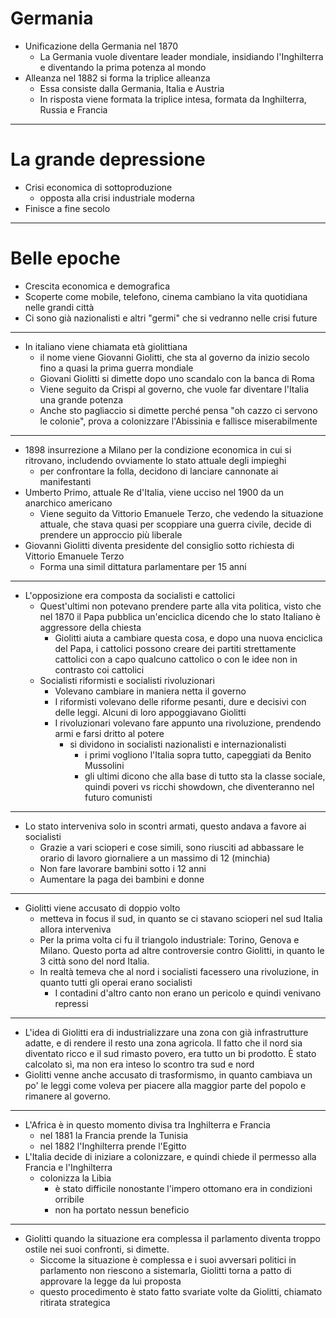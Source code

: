# Germania
* Unificazione della Germania nel 1870
	* La Germania vuole diventare leader mondiale, insidiando l'Inghilterra e diventando la prima potenza al mondo 
* Alleanza nel 1882 si forma la triplice alleanza
	* Essa consiste dalla Germania, Italia e Austria
	* In risposta viene formata la triplice intesa, formata da Inghilterra, Russia e Francia
---

# La grande depressione
* Crisi economica di sottoproduzione 
	* opposta alla crisi industriale moderna
* Finisce a fine secolo 
---

# Belle epoche
* Crescita economica e demografica
* Scoperte come mobile, telefono, cinema cambiano la vita quotidiana nelle grandi città
* Ci sono già nazionalisti e altri "germi" che si vedranno nelle crisi future 
---
* In italiano viene chiamata età giolittiana 
	* il nome viene Giovanni Giolitti, che sta al governo da inizio secolo fino a quasi la prima guerra mondiale
	* Giovani Giolitti si dimette dopo uno scandalo con la banca di Roma
	* Viene seguito da Crispi al governo, che vuole far diventare l'Italia una grande potenza 
	* Anche sto pagliaccio si dimette perché pensa "oh cazzo ci servono le colonie", prova a colonizzare l'Abissinia e fallisce miserabilmente
---
* 1898 insurrezione a Milano per la condizione economica in cui si ritrovano, includendo ovviamente lo stato attuale degli impieghi
	* per confrontare la folla, decidono di lanciare cannonate ai manifestanti
* Umberto Primo, attuale Re d'Italia, viene ucciso nel 1900 da un anarchico americano
	* Viene seguito da Vittorio Emanuele Terzo, che vedendo la situazione attuale, che stava quasi per scoppiare una guerra civile, decide di prendere un approccio più liberale 
* Giovanni Giolitti diventa presidente del consiglio sotto richiesta di Vittorio Emanuele Terzo 
	* Forma una simil dittatura parlamentare per 15 anni
---
* L'opposizione era composta da socialisti e cattolici
	* Quest'ultimi non potevano prendere parte alla vita politica, visto che nel 1870 il Papa pubblica un'enciclica dicendo che lo stato Italiano è aggressore della chiesta 
		* Giolitti aiuta a cambiare questa cosa, e dopo una nuova enciclica del Papa, i cattolici possono creare dei partiti strettamente cattolici con a capo qualcuno cattolico o con le idee non in contrasto coi cattolici 
	* Socialisti riformisti e socialisti rivoluzionari
		* Volevano cambiare in maniera netta il governo 
		* I riformisti volevano delle riforme pesanti, dure e decisivi con delle leggi. Alcuni di loro appoggiavano Giolitti
		* I rivoluzionari volevano fare appunto una rivoluzione, prendendo armi e farsi dritto al potere 
			* si dividono in socialisti nazionalisti e internazionalisti
				* i primi vogliono l'Italia sopra tutto, capeggiati da Benito Mussolini
				* gli ultimi dicono che alla base di tutto sta la classe sociale, quindi poveri vs ricchi showdown, che diventeranno nel futuro comunisti 
---
* Lo stato interveniva solo in scontri armati, questo andava a favore ai socialisti 
	* Grazie a vari scioperi e cose simili, sono riusciti ad abbassare le orario di lavoro giornaliere a un massimo di 12 (minchia)
	* Non fare lavorare bambini sotto i 12 anni
	* Aumentare la paga dei bambini e donne
---
* Giolitti viene accusato di doppio volto
	* metteva in focus il sud, in quanto se ci stavano scioperi nel sud Italia allora interveniva
	* Per la prima volta ci fu il triangolo industriale: Torino, Genova e Milano. Questo porta ad altre controversie contro Giolitti, in quanto le 3 città sono del nord Italia.
	* In realtà temeva che al nord i socialisti facessero una rivoluzione, in quanto tutti gli operai erano socialisti 
		* I contadini d'altro canto non erano un pericolo e quindi venivano repressi 
---
* L'idea di Giolitti era di industrializzare una zona con già infrastrutture adatte, e di rendere il resto una zona agricola. Il fatto che il nord sia diventato ricco e il sud rimasto povero, era tutto un bi prodotto. È stato calcolato sì, ma non era inteso lo scontro tra sud e nord
* Giolitti venne anche accusato di trasformismo, in quanto cambiava un po' le leggi come voleva per piacere alla maggior parte del popolo e rimanere al governo. 
---
*  L'Africa è in questo momento divisa tra Inghilterra e Francia 
	* nel 1881 la Francia prende la Tunisia
	* nel 1882 l'Inghilterra prende l'Egitto
* L'Italia decide di iniziare a colonizzare, e quindi chiede il permesso alla Francia e l'Inghilterra 
	* colonizza la Libia 
		* è stato difficile nonostante l'impero ottomano era in condizioni orribile 
		* non ha portato nessun beneficio 
---
* Giolitti quando la situazione era complessa il parlamento diventa troppo ostile nei suoi confronti, si dimette.
	* Siccome la situazione è complessa e i suoi avversari politici in parlamento non riescono a sistemarla, Giolitti torna a patto di approvare la legge da lui proposta
	* questo procedimento è stato fatto svariate volte da Giolitti, chiamato ritirata strategica 
